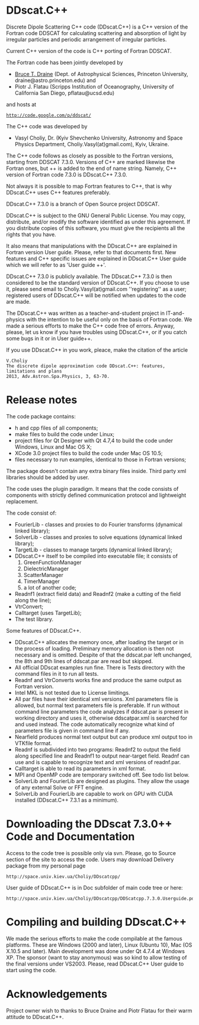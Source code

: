 # DDscat.C++ #

Discrete Dipole Scattering C++ code (DDscat.C++) is a C++ version of the Fortran code DDSCAT for calculating scattering and absorption of light by irregular particles and periodic arrangement of irregular particles.

Current C++ version of the code is C++ porting of Fortran DDSCAT.

The Fortran code has been jointly developed by
<ul><li><a href='http://en.wikipedia.org/wiki/Bruce_T._Draine'>Bruce T. Draine</a> (Dept. of Astrophysical Sciences, Princeton University, draine@astro.princeton.edu) and  </li><li>Piotr J. Flatau (Scripps Institution of Oceanography, University of California San Diego, pflatau@ucsd.edu)   </li></ul>

and hosts at <a href='http://code.google.com/p/ddscat/'><pre><code>http://code.google.com/p/ddscat/</code></pre></a>

The C++ code was developed by
<ul>
<li>
Vasyl Choliy, Dr. (Kyiv Shevchenko University, Astronomy and Space Physics Department, Choliy.Vasyl(at)gmail.com), Kyiv, Ukraine.<br>
</li>
</ul>

The C++ code follows as closely as possible to the Fortran versions, starting from DDSCAT 7.3.0. Versions of C++ are marked likewise the Fortran ones, but ++ is added to the end of name string. Namely, C++ version of Fortran code 7.3.0 is DDscat.C++ 7.3.0.

Not always it is possible to map Fortran features to C++, that is why DDscat.C++ uses C++ features preferably.

DDscat.C++ 7.3.0 is a branch of Open Source project DDSCAT.

DDscat.C++ is subject to the GNU General Public License. You may copy, distribute, and/or modify the software identified as under this agreement. If you distribute copies of this software, you must give the recipients all the rights that you have.

It also means that manipulations with the DDscat.C++ are explained in Fortran version User guide. Please, refer to that documents first. New features and C++ specific issues are explained in DDscat.C++ User guide which we will refer to as 'User guide ++'.

DDscat.C++ 7.3.0 is publicly available. The DDscat.C++ 7.3.0 is then considered to be the standard version of DDscat.C++. If you choose to use it, please send email to Choliy.Vasyl(at)gmail.com  ''registering'' as a user; registered users of DDscat.C++ will be notified when updates to the code are made.

The DDscat.C++ was written as a teacher-and-student project in IT-and-physics with the intention to be useful only on the basis of Fortran code. We made a serious efforts to make the C++ code free of errors. Anyway, please, let us know if you have troubles using DDscat.C++, or if you catch some bugs in it or in User guide++.

If you use DDscat.C++ in you work, pleace, make the citation of the article

```
V.Choliy
The discrete dipole approximation code DDscat.C++: features, limitations and plans
2013, Adv.Astron.Spa.Physics, 3, 63-70.
```

# Release notes #
The code package contains:
  * h and cpp files of all components;
  * make files to build the code under Linux;
  * project files for Qt Designer with Qt 4.7,4 to build the code under Windows, Linux and Mac OS X;
  * XCode 3.0 project files to build the code under Mac OS 10.5;
  * files necessary to run examples, identical to those in Fortran versions;

The package doesn't contain any extra binary files inside. Third party xml libraries should be added by user.

The code uses the plugin paradigm. It means that the code consists of components with strictly defined communication protocol and lightweight replacement.

The code consist of:
  * FourierLib - classes and proxies to do Fourier transforms (dynamical linked library);
  * SolverLib - classes and proxies to solve equations (dynamical linked library);
  * TargetLib - classes to manage targets (dynamical linked library);
  * DDscat.C++ itself to be compiled into executable file; it consists of
    1. GreenFunctionManager
    1. DielectricManager
    1. ScatterManager
    1. TimerManager
    1. a lot of another code;
  * Readnf1 (extract field data) and Readnf2 (make a cutting of the field along the line);
  * VtrConvert;
  * Calltarget (uses TargetLib);
  * The test library.

Some features of DDscat.C++.
  * DDscat.C++ allocates the memory once, after loading the target or in the process of loading. Preliminary memory allocation is then not necessary and is omitted. Despite of that the ddscat.par left unchanged, the 8th and 9th lines of ddscat.par are read but skipped.
  * All official DDscat examples run fine. There is Tests directory with the command files in it to run all tests.
  * Readnf and VtrConverts works fine and produce the same output as Fortran version.
  * Intel MKL is not tested due to License limitings.
  * All par files have their identical xml versions. Xml parameters file is allowed, but normal text parameters file is preferable. If run without command line parameters the code analyzes if ddscat.par is present in working directory and uses it, otherwise ddscatpar.xml is searched for and used instead. The code automatically recognize what kind of parameters file is given in command line if any.
  * Nearfield produces normal text output but can produce xml output too in VTKfile format.
  * Readnf is subdivided into two programs: Readnf2 to output the field along specified line and Readnf1 to output near-target field. Readnf can use and is capable to recognize text and xml versions of readnf.par.
  * Calltarget is able to read its parameters in xml format.
  * MPI and OpenMP code are temporary switched off. See todo list below.
  * SolverLib and FourierLib are designed as plugins. They allow the usage of any external Solve or FFT engine.
  * SolverLib and FourierLib are capable to work on GPU with CUDA installed (DDscat.C++ 7.3.1 as a minimum).

# Downloading the DDscat 7.3.0++ Code and Documentation #
Access to the code tree is possible only via svn. Please, go to Source section of the site to access the code.
Users may download Delivery package from my personal page
```
http://space.univ.kiev.ua/Choliy/DDscatcpp/
```

User guide of DDscat.C++ is in Doc subfolder of main code tree or here:
```
http://space.univ.kiev.ua/Choliy/DDscatcpp/DDScatcpp.7.3.0.Userguide.pdf
```

# Compiling and building DDscat.C++ #
We made the serious efforts to make the code compilable at the famous platforms.
These are Windows (2000 and later), Linux (Ubuntu 10), Mac (OS X.10.5 and later).
Main development was done under Qt 4.7.4 at Windows XP.
The sponsor (want to stay anonymous) was so kind to allow testing of the final versions under VS2003.
Please, read DDscat.C++ User guide to start using the code.

# Acknowledgements #
Project owner wish to thanks to Bruce Draine and Piotr Flatau for their warm attitude
to DDscat.C++.
